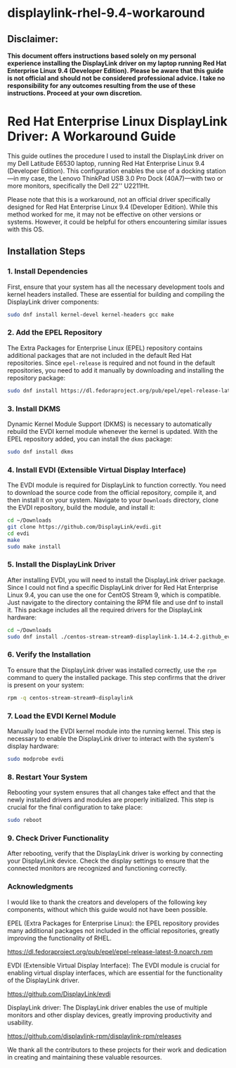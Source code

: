 # displaylink-rhel-9.4-workaround


## Disclaimer:

**This document offers instructions based solely on my personal experience installing the DisplayLink driver on my laptop running Red Hat Enterprise Linux 9.4 (Developer Edition). Please be aware that this guide is not official and should not be considered professional advice. I take no responsibility for any outcomes resulting from the use of these instructions. Proceed at your own discretion.**


# Red Hat Enterprise Linux DisplayLink Driver: A Workaround Guide

This guide outlines the procedure I used to install the DisplayLink driver on my Dell Latitude E6530 laptop, running Red Hat Enterprise Linux 9.4 (Developer Edition). This configuration enables the use of a docking station—in my case, the Lenovo ThinkPad USB 3.0 Pro Dock (40A7)—with two or more monitors, specifically the Dell 22'' U2211Ht.

Please note that this is a workaround, not an official driver specifically designed for Red Hat Enterprise Linux 9.4 (Developer Edition). While this method worked for me, it may not be effective on other versions or systems. However, it could be helpful for others encountering similar issues with this OS.

## Installation Steps

### 1. Install Dependencies

First, ensure that your system has all the necessary development tools and kernel headers installed. These are essential for building and compiling the DisplayLink driver components:

```bash
sudo dnf install kernel-devel kernel-headers gcc make
```

### 2. Add the EPEL Repository

The Extra Packages for Enterprise Linux (EPEL) repository contains additional packages that are not included in the default Red Hat repositories. Since `epel-release` is required and not found in the default repositories, you need to add it manually by downloading and installing the repository package:

```bash
sudo dnf install https://dl.fedoraproject.org/pub/epel/epel-release-latest-9.noarch.rpm
```

### 3. Install DKMS

Dynamic Kernel Module Support (DKMS) is necessary to automatically rebuild the EVDI kernel module whenever the kernel is updated. With the EPEL repository added, you can install the `dkms` package:

```bash
sudo dnf install dkms
```

### 4. Install EVDI (Extensible Virtual Display Interface)

The EVDI module is required for DisplayLink to function correctly. You need to download the source code from the official repository, compile it, and then install it on your system. Navigate to your `Downloads` directory, clone the EVDI repository, build the module, and install it:

```bash
cd ~/Downloads
git clone https://github.com/DisplayLink/evdi.git
cd evdi
make
sudo make install
```

### 5. Install the DisplayLink Driver

After installing EVDI, you will need to install the DisplayLink driver package. Since I could not find a specific DisplayLink driver for Red Hat Enterprise Linux 9.4, you can use the one for CentOS Stream 9, which is compatible. Just navigate to the directory containing the RPM file and use dnf to install it. This package includes all the required drivers for the DisplayLink hardware:

```bash
cd ~/Downloads
sudo dnf install ./centos-stream-stream9-displaylink-1.14.4-2.github_evdi.x86_64.rpm
```

### 6. Verify the Installation

To ensure that the DisplayLink driver was installed correctly, use the `rpm` command to query the installed package. This step confirms that the driver is present on your system:

```bash
rpm -q centos-stream-stream9-displaylink
```

### 7. Load the EVDI Kernel Module

Manually load the EVDI kernel module into the running kernel. This step is necessary to enable the DisplayLink driver to interact with the system's display hardware:

```bash
sudo modprobe evdi
```

### 8. Restart Your System

Rebooting your system ensures that all changes take effect and that the newly installed drivers and modules are properly initialized. This step is crucial for the final configuration to take place:

```bash
sudo reboot
```

### 9. Check Driver Functionality

After rebooting, verify that the DisplayLink driver is working by connecting your DisplayLink device. Check the display settings to ensure that the connected monitors are recognized and functioning correctly.


### Acknowledgments
 
I would like to thank the creators and developers of the following key components, without which this guide would not have been possible.

EPEL (Extra Packages for Enterprise Linux): the EPEL repository provides many additional packages not included in the official repositories, greatly improving the functionality of RHEL.

https://dl.fedoraproject.org/pub/epel/epel-release-latest-9.noarch.rpm

EVDI (Extensible Virtual Display Interface): The EVDI module is crucial for enabling virtual display interfaces, which are essential for the functionality of the DisplayLink driver.

https://github.com/DisplayLink/evdi

DisplayLink driver: The DisplayLink driver enables the use of multiple monitors and other display devices, greatly improving productivity and usability.

https://github.com/displaylink-rpm/displaylink-rpm/releases

We thank all the contributors to these projects for their work and dedication in creating and maintaining these valuable resources.

